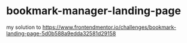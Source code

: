 # bookmark-manager-landing-page
my solution to https://www.frontendmentor.io/challenges/bookmark-landing-page-5d0b588a9edda32581d29158

